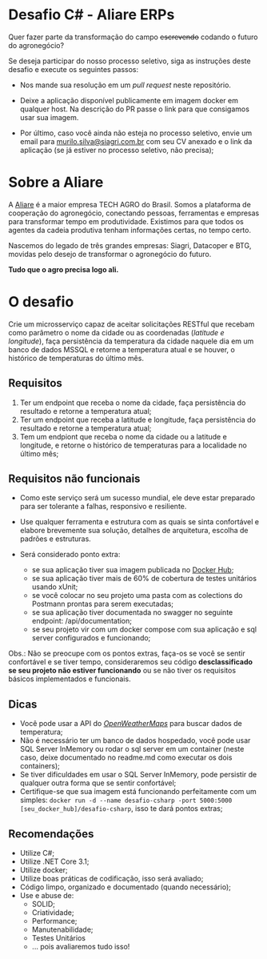 # Desafio C# - Aliare ERPs

Quer fazer parte da transformação do campo ~~escrevendo~~ codando o futuro do agronegócio?

Se deseja participar do nosso processo seletivo, siga as instruções deste desafio e execute os seguintes passos: 

* Nos mande sua resolução em um *pull request* neste repositório.

* Deixe a aplicação disponível publicamente em imagem docker em qualquer host. Na descrição do PR passe o link para que consigamos usar sua imagem.

* Por último, caso você ainda não esteja no processo seletivo, envie um email para [murilo.silva@siagri.com.br](mailto:murilo.silva@siagri.com.br) com seu CV anexado e o link da aplicação (se já estiver no processo seletivo, não precisa);

  

# Sobre a Aliare

A [Aliare](https://www.aliare.co/) é a maior empresa TECH AGRO do Brasil. Somos a plataforma de cooperação do agronegócio, conectando pessoas, ferramentas e empresas para transformar tempo em produtividade. Existimos para que todos os agentes da cadeia produtiva tenham informações certas, no tempo certo.

Nascemos do legado de três grandes empresas: Siagri, Datacoper e BTG, movidas pelo desejo de transformar o agronegócio do futuro.

**Tudo que o agro precisa logo ali.**


# O desafio

Crie um microsserviço capaz de aceitar solicitações RESTful que recebam como parâmetro o nome da cidade ou as coordenadas (*latitude e longitude*), faça persistência da temperatura da cidade naquele dia em um banco de dados MSSQL e retorne a temperatura atual e se houver, o histórico de temperaturas do último mês.


## Requisitos

1. Ter um endpoint que receba o nome da cidade, faça persistência do resultado e retorne a temperatura atual;
2. Ter um endpoint que receba a latitude e longitude, faça persistência do resultado e retorne a temperatura atual;
3. Tem um endpiont que receba o nome da cidade ou a latitude e longitude, e retorne o histórico de temperaturas para a localidade no último mês;

## Requisitos não funcionais

- Como este serviço será um sucesso mundial, ele deve estar preparado para ser tolerante a falhas, responsivo e resiliente.

- Use qualquer ferramenta e estrutura com as quais se sinta confortável e elabore brevemente sua solução, detalhes de arquitetura, escolha de padrões e estruturas.

- Será considerado ponto extra: 
  - se sua aplicação tiver sua imagem publicada no [Docker Hub](https://hub.docker.com);
  - se sua aplicação tiver mais de 60% de cobertura de testes unitários usando xUnit;
  - se você colocar no seu projeto uma pasta com as colections do Postmann prontas para serem executadas;
  - se sua aplicação tiver documentada no swagger no seguinte endpoint: /api/documentation;
  - se seu projeto vir com um docker compose com sua aplicação e sql server configurados e funcionando;
  
Obs.: Não se preocupe com os pontos extras, faça-os se você se sentir confortável e se tiver tempo, consideraremos seu código **desclassificado se seu projeto não estiver funcionando** ou se não tiver os requisitos básicos implementados e funcionais.

## Dicas

- Você pode usar a API do *[OpenWeatherMaps](https://openweathermap.org)* para buscar dados de temperatura;
- Não é necessário ter um banco de dados hospedado, você pode usar SQL Server InMemory ou rodar o sql server em um container (neste caso, deixe documentado no readme.md como executar os dois containers);
- Se tiver dificuldades em usar o SQL Server InMemory, pode persistir de qualquer outra forma que se sentir confortável;
- Certifique-se que sua imagem está funcionando perfeitamente com um simples: `docker run -d --name desafio-csharp -port 5000:5000 [seu_docker_hub]/desafio-csharp`, isso te dará pontos extras;

## Recomendações

* Utilize C#;
* Utilize .NET Core 3.1;
* Utilize docker;
* Utilize boas práticas de codificação, isso será avaliado;
* Código limpo, organizado e documentado (quando necessário);
* Use e abuse de:
  * SOLID;
  * Criatividade;
  * Performance;
  * Manutenabilidade;
  * Testes Unitários
  * ... pois avaliaremos tudo isso!
